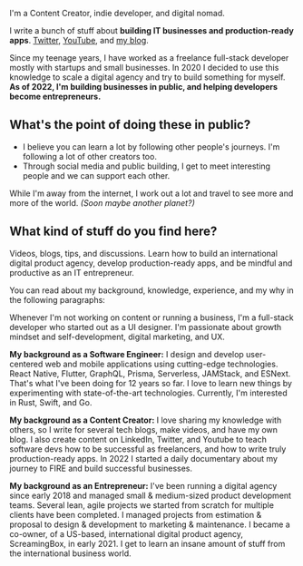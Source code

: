 I'm a Content Creator, indie developer, and digital nomad.

I write a bunch of stuff about **building IT businesses and production-ready apps**. [Twitter](https://twitter.com/iamdavidlevai), [YouTube](https://dvdlv.me/yt), and [my blog](https://davidlevai.com/).

Since my teenage years, I have worked as a freelance full-stack developer mostly with startups and small businesses. In 2020 I decided to use this knowledge to scale a digital agency and try to build something for myself. **As of 2022, I'm building businesses in public, and helping developers become entrepreneurs.**

## What's the point of doing these in public?

- I believe you can learn a lot by following other people's journeys. I'm following a lot of other creators too.
- Through social media and public building, I get to meet interesting people and we can support each other.

While I'm away from the internet, I work out a lot and travel to see more and more of the world. *(Soon maybe another planet?)*

## What kind of stuff do you find here?

Videos, blogs, tips, and discussions. Learn how to build an international digital product agency, develop production-ready apps, and be mindful and productive as an IT entrepreneur.

You can read about my background, knowledge, experience, and my why in the following paragraphs:

Whenever I'm not working on content or running a business, I'm a full-stack developer who started out as a UI designer. I'm passionate about growth mindset and self-development, digital marketing, and UX.

**My background as a Software Engineer:** I design and develop user-centered web and mobile applications using cutting-edge technologies. React Native, Flutter, GraphQL, Prisma, Serverless, JAMStack, and ESNext. That's what I've been doing for 12 years so far. I love to learn new things by experimenting with state-of-the-art technologies. Currently, I'm interested in Rust, Swift, and Go.

**My background as a Content Creator:**  I love sharing my knowledge with others, so I write for several tech blogs, make videos, and have my own blog. I also create content on LinkedIn, Twitter, and Youtube to teach software devs how to be successful as freelancers, and how to write truly production-ready apps. In 2022 I started a daily documentary about my journey to FIRE and build successful businesses.

**My background as an Entrepreneur:** I've been running a digital agency since early 2018 and managed small & medium-sized product development teams. Several lean, agile projects we started from scratch for multiple clients have been completed. I managed projects from estimation & proposal to design & development to marketing & maintenance. I became a co-owner, of a US-based, international digital product agency, ScreamingBox, in early 2021. I get to learn an insane amount of stuff from the international business world.
